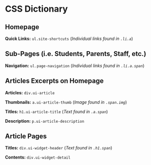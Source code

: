 # CSS Dictionary


## Homepage


**Quick Links:** `ul.site-shortcuts` (*Individual links found in `.li.a`*)


## Sub-Pages (i.e. Students, Parents, Staff, etc.)


**Navigation:** `ul.page-navigation` (*Individual links found in `.li.a.span`*)


## Articles Excerpts on Homepage


**Articles:** `div.ui-article`

**Thumbnails:** `a.ui-article-thumb` (*Image found in `.span.img`*)

**Titles:** `h1.ui-article-title` (*Text found in `.a.span`*)

**Description:** `p.ui-article-description`


## Article Pages


**Titles:** `div.ui-widget-header` (*Text found in `.h1.span`*)

**Contents:** `div.ui-widget-detail`
